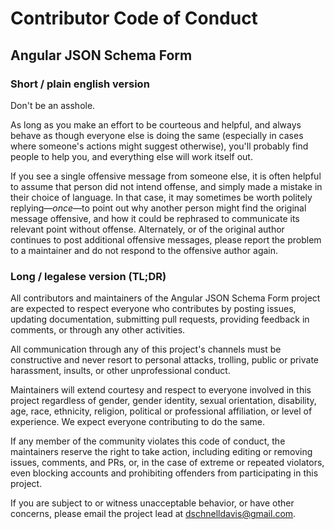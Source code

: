 # Contributor Code of Conduct
## Angular JSON Schema Form

### Short / plain english version

Don't be an asshole.

As long as you make an effort to be courteous and helpful, and always behave as though everyone else is doing the same (especially in cases where someone's actions might suggest otherwise), you'll probably find people to help you, and everything else will work itself out.

If you see a single offensive message from someone else, it is often helpful to assume that person did not intend offense, and simply made a mistake in their choice of language. In that case, it may sometimes be worth politely replying—_once_—to point out why another person might find the original message offensive, and how it could be rephrased to communicate its relevant point without offense. Alternately, or of the original author continues to post additional offensive messages, please report the problem to a maintainer and do not respond to the offensive author again.

### Long / legalese version (TL;DR)

All contributors and maintainers of the Angular JSON Schema Form project are expected to respect everyone who contributes by posting issues, updating documentation, submitting pull requests, providing feedback in comments, or through any other activities.

All communication through any of this project's channels must be constructive and never resort to personal attacks, trolling, public or private harassment, insults, or other unprofessional conduct.

Maintainers will extend courtesy and respect to everyone involved in this project regardless of gender, gender identity, sexual orientation, disability, age, race, ethnicity, religion, political or professional affiliation, or level of experience. We expect everyone contributing to do the same.

If any member of the community violates this code of conduct, the maintainers reserve the right to take action, including editing or removing issues, comments, and PRs, or, in the case of extreme or repeated violators, even blocking accounts and prohibiting offenders from participating in this project.

If you are subject to or witness unacceptable behavior, or have other concerns, please email the project lead at [dschnelldavis@gmail.com](mailto:dschnelldavis@gmail.com).
